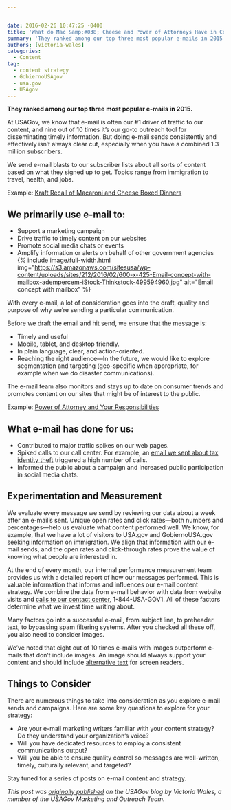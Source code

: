 ```yaml
---


date: 2016-02-26 10:47:25 -0400
title: 'What do Mac &amp;#038; Cheese and Power of Attorneys Have in Common?'
summary: 'They ranked among our top three most popular e-mails in 2015. At USAGov, we know that e-mail is often our #1 driver of traffic to our content, and nine out of 10 times it&rsquo;s our go-to outreach tool for disseminating timely information. But doing e-mail sends consistently and effectively isn&rsquo;t always clear cut, especially when'
authors: [victoria-wales]
categories:
  - Content
tag:
  - content strategy
  - GobiernoUSAgov
  - usa.gov
  - USAgov
---
```


**They ranked among our top three most popular e-mails in 2015.**

At USAGov, we know that e-mail is often our #1 driver of traffic to our content, and nine out of 10 times it’s our go-to outreach tool for disseminating timely information. But doing e-mail sends consistently and effectively isn’t always clear cut, especially when you have a combined 1.3 million subscribers.

We send e-mail blasts to our subscriber lists about all sorts of content based on what they signed up to get. Topics range from immigration to travel, health, and jobs.

Example: [Kraft Recall of Macaroni and Cheese Boxed Dinners](http://content.govdelivery.com/accounts/USAGOV/bulletins/f91b37?reqfrom=share)

## We primarily use e-mail to:

  * Support a marketing campaign
  * Drive traffic to timely content on our websites
  * Promote social media chats or events
  * Amplify information or alerts on behalf of other government agencies 
{% include image/full-width.html img="https://s3.amazonaws.com/sitesusa/wp-content/uploads/sites/212/2016/02/600-x-425-Email-concept-with-mailbox-adempercem-iStock-Thinkstock-499594960.jpg" alt="Email concept with mailbox" %} 

With every e-mail, a lot of consideration goes into the draft, quality and purpose of why we’re sending a particular communication.

Before we draft the email and hit send, we ensure that the message is:

  * Timely and useful
  * Mobile, tablet, and desktop friendly.
  * In plain language, clear, and action-oriented.
  * Reaching the right audience—In the future, we would like to explore segmentation and targeting (geo-specific when appropriate, for example when we do disaster communications).

The e-mail team also monitors and stays up to date on consumer trends and promotes content on our sites that might be of interest to the public.

Example: [Power of Attorney and Your Responsibilities](http://content.govdelivery.com/accounts/USAGOV/bulletins/117aab4?reqfrom=share)

## What e-mail has done for us:

  * Contributed to major traffic spikes on our web pages.
  * Spiked calls to our call center. For example, an [email we sent about tax identity theft](http://content.govdelivery.com/accounts/USAGOV/bulletins/f8dd68?reqfrom=share) triggered a high number of calls.
  * Informed the public about a campaign and increased public participation in social media chats.

## Experimentation and Measurement

We evaluate every message we send by reviewing our data about a week after an e-mail’s sent. Unique open rates and click rates—both numbers and percentages—help us evaluate what content performed well. We know, for example, that we have a lot of visitors to USA.gov and GobiernoUSA.gov seeking information on immigration. We align that information with our e-mail sends, and the open rates and click-through rates prove the value of knowing what people are interested in.

At the end of every month, our internal performance measurement team provides us with a detailed report of how our messages performed. This is valuable information that informs and influences our e-mail content strategy. We combine the data from e-mail behavior with data from website visits and [calls to our contact center](https://www.usa.gov/phone), 1-844-USA-GOV1. All of these factors determine what we invest time writing about.

Many factors go into a successful e-mail, from subject line, to preheader text, to bypassing spam filtering systems. After you checked all these off, you also need to consider images.

We’ve noted that eight out of 10 times e-mails with images outperform e-mails that don’t include images. An image should always support your content and should include [alternative text](http://webaim.org/techniques/alttext/) for screen readers.

## Things to Consider

There are numerous things to take into consideration as you explore e-mail sends and campaigns. Here are some key questions to explore for your strategy:

  * Are your e-mail marketing writers familiar with your content strategy? Do they understand your organization’s voice?
  * Will you have dedicated resources to employ a consistent communications output?
  * Will you be able to ensure quality control so messages are well-written, timely, culturally relevant, and targeted?

Stay tuned for a series of posts on e-mail content and strategy.

_This post was [originally published](https://blog.usa.gov/what-do-mac-%26-cheese-and-power-of-attorneys-have-in-common) on the USAGov blog by Victoria Wales, a member of the USAGov Marketing and Outreach Team._